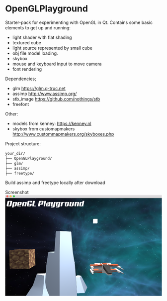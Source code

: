 # OpenGLPlayground

Starter-pack for experimenting with OpenGL in Qt. Contains some basic elements to get up and running:
+ light shader with flat shading
+ textured cube
+ light source represented by small cube
+ obj file model loading.
+ skybox
+ mouse and keyboard input to move camera
+ font rendering

Dependencies;
+ glm https://glm.g-truc.net
+ assimp http://www.assimp.org/
+ stb_image https://github.com/nothings/stb
+ freefont

Other:
+ models from kenney: https://kenney.nl
+ skybox from customapmakers http://www.custommapmakers.org/skyboxes.php

Project structure:
```
your_dir/
├── OpenGLPlayground/
├── glm/
├── assimp/
├── freetype/
```
Build assimp and freetype locally after download

Screenshot
![Screen shots](https://github.com/GunnarKarlsson/OpenGLplayground/raw/master/ss1.png)

